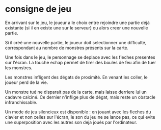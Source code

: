 # consigne de jeu

En arrivant sur le jeu, le joueur a le choix entre rejoindre une partie déjà existante (si il en existe une sur le serveur) ou alors creer une nouvelle partie.

Si il créé une nouvelle partie, le joueur doit selectionner une difficulté, correspondant au nombre de monstres présents sur la carte.

Une fois dans le jeu, le personnage se deplace avec les fleches presentes sur l'écran. La touche echap permet de tirer des boules de feu afin de tuer les monstres.

Les monstres infligent des dégats de proximité. En venant les coller, le joueur perd de la vie.

Un monstre tué ne disparait pas de la carte, mais laisse derriere lui un cadavre calciné. Ce dernier n'inflige plus de dégat, mais reste un obstacle infranchissable.

Un mode de jeu silencieux est disponible : en jouant avec les fleches du clavier et non celles sur l'écran, le son du jeu ne se lance pas, ce qui evite une superposition avec les autres son deja joués par l'ordinateur.